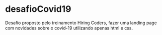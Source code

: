 # desafioCovid19
Desafio proposto pelo treinamento Hiring Coders, fazer uma landing page com novidades sobre o covid-19 utilizando apenas html e css.
